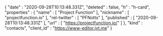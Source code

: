 {
  "date" : "2020-09-28T10:13:48.331Z",
  "deleted" : false,
  "h" : "h-card",
  "properties" : {
    "name" : [ "Project Function" ],
    "nickname" : [ "projectfunction.io" ],
    "rel-twitter" : [ "PFNotts" ],
    "published" : [ "2020-09-28T10:13:48.331Z" ],
    "url" : [ "https://projectfunction.io/" ]
  },
  "kind" : "contacts",
  "client_id" : "https://www-editor.jvt.me"
}

